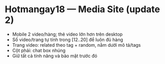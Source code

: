 
# Hotmangay18 — Media Site (update 2)
- Mobile 2 video/hàng; thẻ video lớn hơn trên desktop
- Số video/trang tự tính trong [12..20] để luôn đủ hàng
- Trang video: related theo tag + random, nằm dưới mô tả/tags
- Cột phải: chat box nhúng
- Giữ tất cả tính năng và bảo mật trước đó
